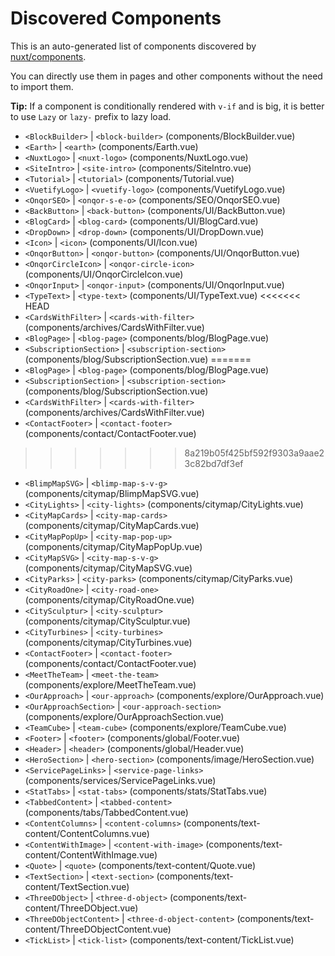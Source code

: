 # Discovered Components

This is an auto-generated list of components discovered by [nuxt/components](https://github.com/nuxt/components).

You can directly use them in pages and other components without the need to import them.

**Tip:** If a component is conditionally rendered with `v-if` and is big, it is better to use `Lazy` or `lazy-` prefix to lazy load.

- `<BlockBuilder>` | `<block-builder>` (components/BlockBuilder.vue)
- `<Earth>` | `<earth>` (components/Earth.vue)
- `<NuxtLogo>` | `<nuxt-logo>` (components/NuxtLogo.vue)
- `<SiteIntro>` | `<site-intro>` (components/SiteIntro.vue)
- `<Tutorial>` | `<tutorial>` (components/Tutorial.vue)
- `<VuetifyLogo>` | `<vuetify-logo>` (components/VuetifyLogo.vue)
- `<OnqorSEO>` | `<onqor-s-e-o>` (components/SEO/OnqorSEO.vue)
- `<BackButton>` | `<back-button>` (components/UI/BackButton.vue)
- `<BlogCard>` | `<blog-card>` (components/UI/BlogCard.vue)
- `<DropDown>` | `<drop-down>` (components/UI/DropDown.vue)
- `<Icon>` | `<icon>` (components/UI/Icon.vue)
- `<OnqorButton>` | `<onqor-button>` (components/UI/OnqorButton.vue)
- `<OnqorCircleIcon>` | `<onqor-circle-icon>` (components/UI/OnqorCircleIcon.vue)
- `<OnqorInput>` | `<onqor-input>` (components/UI/OnqorInput.vue)
- `<TypeText>` | `<type-text>` (components/UI/TypeText.vue)
<<<<<<< HEAD
- `<CardsWithFilter>` | `<cards-with-filter>` (components/archives/CardsWithFilter.vue)
- `<BlogPage>` | `<blog-page>` (components/blog/BlogPage.vue)
- `<SubscriptionSection>` | `<subscription-section>` (components/blog/SubscriptionSection.vue)
=======
- `<BlogPage>` | `<blog-page>` (components/blog/BlogPage.vue)
- `<SubscriptionSection>` | `<subscription-section>` (components/blog/SubscriptionSection.vue)
- `<CardsWithFilter>` | `<cards-with-filter>` (components/archives/CardsWithFilter.vue)
- `<ContactFooter>` | `<contact-footer>` (components/contact/ContactFooter.vue)
>>>>>>> 8a219b05f425bf592f9303a9aae23c82bd7df3ef
- `<BlimpMapSVG>` | `<blimp-map-s-v-g>` (components/citymap/BlimpMapSVG.vue)
- `<CityLights>` | `<city-lights>` (components/citymap/CityLights.vue)
- `<CityMapCards>` | `<city-map-cards>` (components/citymap/CityMapCards.vue)
- `<CityMapPopUp>` | `<city-map-pop-up>` (components/citymap/CityMapPopUp.vue)
- `<CityMapSVG>` | `<city-map-s-v-g>` (components/citymap/CityMapSVG.vue)
- `<CityParks>` | `<city-parks>` (components/citymap/CityParks.vue)
- `<CityRoadOne>` | `<city-road-one>` (components/citymap/CityRoadOne.vue)
- `<CitySculptur>` | `<city-sculptur>` (components/citymap/CitySculptur.vue)
- `<CityTurbines>` | `<city-turbines>` (components/citymap/CityTurbines.vue)
- `<ContactFooter>` | `<contact-footer>` (components/contact/ContactFooter.vue)
- `<MeetTheTeam>` | `<meet-the-team>` (components/explore/MeetTheTeam.vue)
- `<OurApproach>` | `<our-approach>` (components/explore/OurApproach.vue)
- `<OurApproachSection>` | `<our-approach-section>` (components/explore/OurApproachSection.vue)
- `<TeamCube>` | `<team-cube>` (components/explore/TeamCube.vue)
- `<Footer>` | `<footer>` (components/global/Footer.vue)
- `<Header>` | `<header>` (components/global/Header.vue)
- `<HeroSection>` | `<hero-section>` (components/image/HeroSection.vue)
- `<ServicePageLinks>` | `<service-page-links>` (components/services/ServicePageLinks.vue)
- `<StatTabs>` | `<stat-tabs>` (components/stats/StatTabs.vue)
- `<TabbedContent>` | `<tabbed-content>` (components/tabs/TabbedContent.vue)
- `<ContentColumns>` | `<content-columns>` (components/text-content/ContentColumns.vue)
- `<ContentWithImage>` | `<content-with-image>` (components/text-content/ContentWithImage.vue)
- `<Quote>` | `<quote>` (components/text-content/Quote.vue)
- `<TextSection>` | `<text-section>` (components/text-content/TextSection.vue)
- `<ThreeDObject>` | `<three-d-object>` (components/text-content/ThreeDObject.vue)
- `<ThreeDObjectContent>` | `<three-d-object-content>` (components/text-content/ThreeDObjectContent.vue)
- `<TickList>` | `<tick-list>` (components/text-content/TickList.vue)

